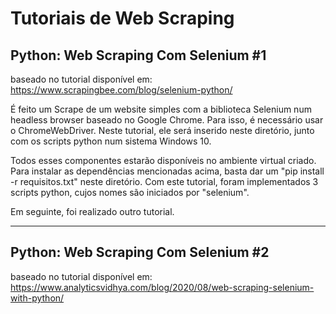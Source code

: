 # Tutoriais de Web Scraping

## Python: Web Scraping Com Selenium #1

baseado no tutorial disponível em: https://www.scrapingbee.com/blog/selenium-python/

É feito um Scrape de um website simples com a biblioteca Selenium num headless browser baseado no Google Chrome. Para isso, é necessário usar o ChromeWebDriver. Neste tutorial, ele será inserido neste diretório, junto com os scripts python num sistema Windows 10.

Todos esses componentes estarão disponíveis no ambiente virtual criado. Para instalar as dependências mencionadas acima, basta dar um "pip install -r requisitos.txt" neste diretório. Com este tutorial, foram implementados 3 scripts python, cujos nomes são iniciados por "selenium".

Em seguinte, foi realizado outro tutorial.

___

## Python: Web Scraping Com Selenium #2

baseado no tutorial disponível em: 
https://www.analyticsvidhya.com/blog/2020/08/web-scraping-selenium-with-python/

